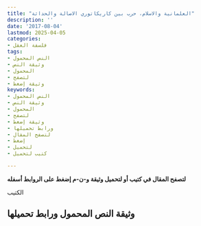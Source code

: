 ```yaml
---
title: "العلمانية والاسلام، حرب بين كاريكاتوري الاصالة والحداثة"
description: ''
date: '2017-08-04'
lastmod: 2025-04-05
categories:
- فلسفة العقل
tags:
- النص المحمول
- وثيقة النص
- المحمول
- لتصفح
- وثيقة إضغط
keywords:
- النص المحمول
- وثيقة النص
- المحمول
- لتصفح
- وثيقة إضغط
- ورابط تحميلها
- لتصفح المقال
- إضغط
- لتحميل
- كتيب لتحميل

---
```

**لتصفح المقال في كتيب أو لتحميل وثيقة و-ن-م إضغط على الروابط أسفله**

الكتيب

## وثيقة النص المحمول ورابط تحميلها

###
